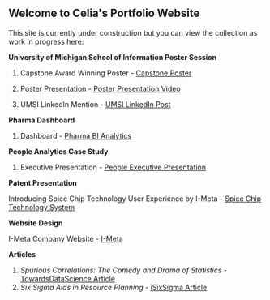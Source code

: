 ## Welcome to Celia's Portfolio Website

This site is currently under construction but you can view the collection as work in progress here:
  
<b>University of Michigan School of Information Poster Session</b>

  1. Capstone Award Winning Poster  - <a href="C_Banks_BiasBusters_Poster.pdf">Capstone Poster<a/>

  2. Poster Presentation - <a href="https://youtu.be/umfBgGWhr7w">Poster Presentation Video<a/>
  
  3. UMSI LinkedIn Mention - <a href="https://www.linkedin.com/posts/university-of-michigan---school-of-information_there-was-much-to-celebrate-for-umsis-online-ugcPost-7330292183368900608-6ufc?utm_source=share&utm_medium=member_desktop&rcm=ACoAAAdLUpsB_V3qhfGqPSpg0wMfMG78m2OeyI0">UMSI LinkedIn Post<a/>


<b>Pharma Dashboard</b>

  1. Dashboard - <a href="https://youtu.be/_IPNkGY10fw">Pharma BI Analytics<a/>


<b>People Analytics Case Study</b>

  1. Executive Presentation - <a href="https://youtu.be/djXELxLp1Y0">People Executive Presentation</a>


<b>Patent Presentation</b>

  Introducing Spice Chip Technology User Experience by I-Meta - <a href="https://youtu.be/uttoP9aTVb8" >Spice Chip Technology System</a>

  
<b>Website Design</b>
  
  I-Meta Company Website - <a href="https://spice-chip.com/" > I-Meta</a>
  
<b>Articles</b>

 1. <i>Spurious Correlations: The Comedy and Drama of Statistics</i> - <a href="https://www.linkedin.com/posts/celia-banks-imeta_spurious-correlations-the-comedy-and-drama-activity-7166893840618995712-3SDI?utm_source=share&utm_medium=member_desktop/" >TowardsDataScience Article</a>
 2. <i>Six Sigma Aids in Resource Planning</i> - <a href="https://www.isixsigma.com/operations/human-resources/six-sigma-aids-it-employee-resource-planning/" >iSixSigma Article</a>

